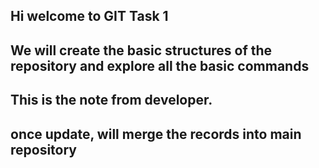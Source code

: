 ## Hi welcome to GIT Task 1
## We will create the basic structures of the repository and explore all the basic commands

## This is the note from developer.
## once update, will merge the records into main repository